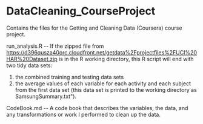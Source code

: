 # DataCleaning_CourseProject
Contains the files for the Getting and Cleaning Data (Coursera) course project.

run_analysis.R -- 
If the zipped file from https://d396qusza40orc.cloudfront.net/getdata%2Fprojectfiles%2FUCI%20HAR%20Dataset.zip is in the R working directory, this R script will end with two tidy data sets: 
1) the combined training and testing data sets
2) the average values of each variable for each activity and each subject from the first data set (this data set is printed to the working directory as SamsungSummary.txt").

CodeBook.md --
A code book that describes the variables, the data, and any transformations or work I performed to clean up the data.
